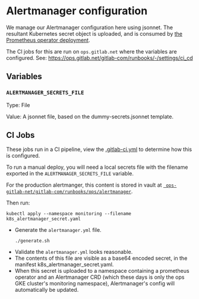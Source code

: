 # Alertmanager configuration

We manage our Alertmanager configuration here using jsonnet. The resultant
Kubernetes secret object is uploaded, and is consumed by
[the Prometheus operator deployment](https://gitlab.com/gitlab-com/gl-infra/k8s-workloads/gitlab-helmfiles/-/tree/master/releases/30-gitlab-monitoring).

The CI jobs for this are run on `ops.gitlab.net` where the variables are configured.
See: https://ops.gitlab.net/gitlab-com/runbooks/-/settings/ci_cd

## Variables

### `ALERTMANAGER_SECRETS_FILE`

Type: File

Value: A jsonnet file, based on the dummy-secrets.jsonnet template.

## CI Jobs

These jobs run in a CI pipeline, view the [.gitlab-ci.yml](../.gitlab-ci.yml) to
determine how this is configured.

To run a manual deploy, you will need a local secrets file with the filename
exported in the `ALERTMANAGER_SECRETS_FILE` variable.

For the production alertmanger, this content is stored in vault at [`
ops-gitlab-net/gitlab-com/runbooks/ops/alertmanager`](https://vault.gitlab.net/ui/vault/secrets/ci/kv/ops-gitlab-net%2Fgitlab-com%2Frunbooks%2Fops%2Falertmanager/details?version=2).

Then run:

```shell
kubectl apply --namespace monitoring --filename k8s_alertmanager_secret.yaml
```

* Generate the `alertmanager.yml` file.
  ```shell
  ./generate.sh
  ```
* Validate the `alertmanager.yml` looks reasonable.
* The contents of this file are visible as a base64 encoded secret, in the
  manifest k8s_alertmanager_secret.yaml.
* When this secret is uploaded to a namespace containing a prometheus operator
  and an Alertmanager CRD (which these days is only the ops GKE cluster's
  monitoring namespace), Alertmanager's config will automatically be updated.
